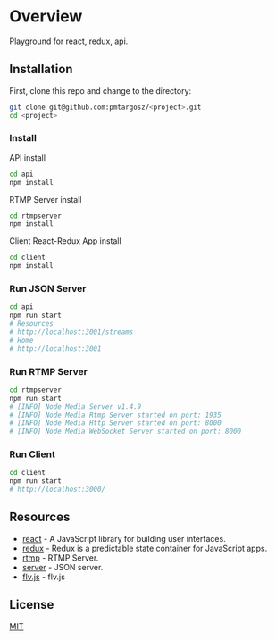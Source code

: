 # Overview

Playground for react, redux, api.

## Installation

First, clone this repo and change to the directory:
```bash
git clone git@github.com:pmtargosz/<project>.git
cd <project>
```

### Install

API install
```bash
cd api
npm install
```

RTMP Server install
```bash
cd rtmpserver
npm install
```

Client React-Redux App install
```bash
cd client
npm install
```

### Run JSON Server

```bash
cd api
npm run start
# Resources
# http://localhost:3001/streams
# Home
# http://localhost:3001
```

### Run RTMP Server

```bash
cd rtmpserver
npm run start
# [INFO] Node Media Server v1.4.9
# [INFO] Node Media Rtmp Server started on port: 1935
# [INFO] Node Media Http Server started on port: 8000
# [INFO] Node Media WebSocket Server started on port: 8000
```

### Run Client

```bash
cd client
npm run start
# http://localhost:3000/
```

## Resources
* [react](https://reactjs.org/) - A JavaScript library for building user interfaces.
* [redux](https://redux.js.org/) - Redux is a predictable state container for JavaScript apps.
* [rtmp](https://github.com/illuspas/Node-Media-Server) - RTMP Server.
* [server](https://github.com/typicode/json-server) - JSON server.
* [flv.js](https://www.npmjs.com/package/flv.js) - flv.js

## License
[MIT](https://opensource.org/licenses/MIT)
